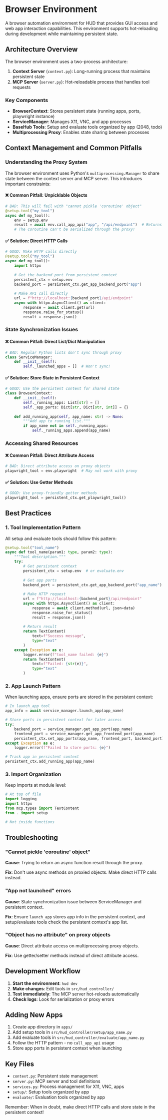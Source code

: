 # Browser Environment

A browser automation environment for HUD that provides GUI access and web app interaction capabilities. This environment supports hot-reloading during development while maintaining persistent state.

## Architecture Overview

The browser environment uses a two-process architecture:

1. **Context Server** (`context.py`): Long-running process that maintains persistent state
2. **MCP Server** (`server.py`): Hot-reloadable process that handles tool requests

### Key Components

- **BrowserContext**: Stores persistent state (running apps, ports, playwright instance)
- **ServiceManager**: Manages X11, VNC, and app processes
- **BaseHub Tools**: Setup and evaluate tools organized by app (2048, todo)
- **Multiprocessing Proxy**: Enables state sharing between processes

## Context Management and Common Pitfalls

### Understanding the Proxy System

The browser environment uses Python's `multiprocessing.Manager` to share state between the context server and MCP server. This introduces important constraints:

#### ❌ Common Pitfall: Unpicklable Objects

```python
# BAD: This will fail with "cannot pickle 'coroutine' object"
@setup.tool("my_tool")
async def my_tool():
    env = setup.env
    result = await env.call_app_api("app", "/api/endpoint")  # Returns coroutine
    # The coroutine can't be serialized through the proxy!
```

#### ✅ Solution: Direct HTTP Calls

```python
# GOOD: Make HTTP calls directly
@setup.tool("my_tool")
async def my_tool():
    import httpx
    
    # Get the backend port from persistent context
    persistent_ctx = setup.env
    backend_port = persistent_ctx.get_app_backend_port("app")
    
    # Make API call directly
    url = f"http://localhost:{backend_port}/api/endpoint"
    async with httpx.AsyncClient() as client:
        response = await client.get(url)
        response.raise_for_status()
        result = response.json()
```

### State Synchronization Issues

#### ❌ Common Pitfall: Direct List/Dict Manipulation

```python
# BAD: Regular Python lists don't sync through proxy
class ServiceManager:
    def __init__(self):
        self._launched_apps = []  # Won't sync!
```

#### ✅ Solution: Store State in Persistent Context

```python
# GOOD: Use the persistent context for shared state
class BrowserContext:
    def __init__(self):
        self._running_apps: List[str] = []
        self._app_ports: Dict[str, Dict[str, int]] = {}
    
    def add_running_app(self, app_name: str) -> None:
        """Add app to running list."""
        if app_name not in self._running_apps:
            self._running_apps.append(app_name)
```

### Accessing Shared Resources

#### ❌ Common Pitfall: Direct Attribute Access

```python
# BAD: Direct attribute access on proxy objects
playwright_tool = env.playwright  # May not work with proxy
```

#### ✅ Solution: Use Getter Methods

```python
# GOOD: Use proxy-friendly getter methods
playwright_tool = persistent_ctx.get_playwright_tool()
```

## Best Practices

### 1. Tool Implementation Pattern

All setup and evaluate tools should follow this pattern:

```python
@setup.tool("tool_name")
async def tool_name(param1: type, param2: type):
    """Tool description."""
    try:
        # Get persistent context
        persistent_ctx = setup.env  # or evaluate.env
        
        # Get app ports
        backend_port = persistent_ctx.get_app_backend_port("app_name")
        
        # Make HTTP request
        url = f"http://localhost:{backend_port}/api/endpoint"
        async with httpx.AsyncClient() as client:
            response = await client.method(url, json=data)
            response.raise_for_status()
            result = response.json()
        
        # Return result
        return TextContent(
            text=f"Success message",
            type="text"
        )
    except Exception as e:
        logger.error(f"tool_name failed: {e}")
        return TextContent(
            text=f"Failed: {str(e)}",
            type="text"
        )
```

### 2. App Launch Pattern

When launching apps, ensure ports are stored in the persistent context:

```python
# In launch_app tool
app_info = await service_manager.launch_app(app_name)

# Store ports in persistent context for later access
try:
    backend_port = service_manager.get_app_port(app_name)
    frontend_port = service_manager.get_app_frontend_port(app_name)
    persistent_ctx.set_app_ports(app_name, frontend_port, backend_port)
except Exception as e:
    logger.error(f"Failed to store ports: {e}")

# Track app in persistent context
persistent_ctx.add_running_app(app_name)
```

### 3. Import Organization

Keep imports at module level:

```python
# At top of file
import logging
import httpx
from mcp.types import TextContent
from . import setup

# Not inside functions
```

## Troubleshooting

### "Cannot pickle 'coroutine' object"

**Cause**: Trying to return an async function result through the proxy.

**Fix**: Don't use async methods on proxied objects. Make direct HTTP calls instead.

### "App not launched" errors

**Cause**: State synchronization issue between ServiceManager and persistent context.

**Fix**: Ensure `launch_app` stores app info in the persistent context, and setup/evaluate tools check the persistent context's app list.

### "Object has no attribute" on proxy objects

**Cause**: Direct attribute access on multiprocessing proxy objects.

**Fix**: Use getter/setter methods instead of direct attribute access.

## Development Workflow

1. **Start the environment**: `hud dev`
2. **Make changes**: Edit tools in `src/hud_controller/`
3. **Test immediately**: The MCP server hot-reloads automatically
4. **Check logs**: Look for serialization or proxy errors

## Adding New Apps

1. Create app directory in `apps/`
2. Add setup tools in `src/hud_controller/setup/app_name.py`
3. Add evaluate tools in `src/hud_controller/evaluate/app_name.py`
4. Follow the HTTP pattern - no `call_app_api` usage
5. Store app ports in persistent context when launching

## Key Files

- `context.py`: Persistent state management
- `server.py`: MCP server and tool definitions
- `services.py`: Process management for X11, VNC, apps
- `setup/`: Setup tools organized by app
- `evaluate/`: Evaluation tools organized by app

Remember: When in doubt, make direct HTTP calls and store state in the persistent context!

